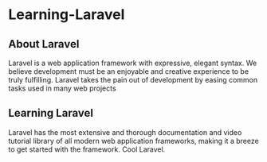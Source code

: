 # Learning-Laravel

## About Laravel

Laravel is a web application framework with expressive, elegant syntax. We believe development must be an enjoyable and creative experience to be truly fulfilling.
Laravel takes the pain out of development by easing common tasks used in many web projects

## Learning Laravel

Laravel has the most extensive and thorough documentation and video tutorial library of all modern web application frameworks, making it a breeze to get started with the framework.
Cool Laravel.
